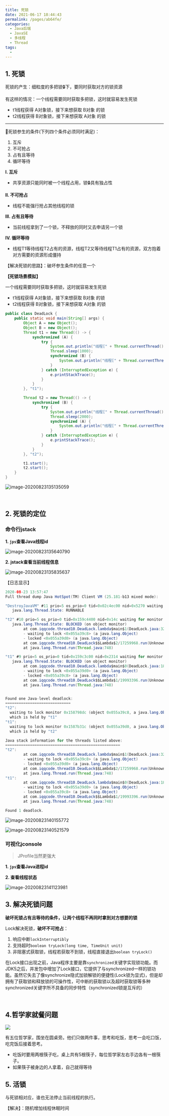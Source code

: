 ```yaml
---
title: 死锁
date: 2021-06-17 18:44:43
permalink: /pages/ab64fe/
categories:
  - Java后端
  - JavaSE
  - 多线程
  - Thread
tags:
  - 
---
```


## 1. 死锁

死锁的产生：细粒度的多把锁🔒下，要同时获取对方的锁资源

有这样的情况：一个线程需要同时获取多把锁，这时就容易发生死锁

- t1线程获得 A对象锁，接下来想获取 B对象 的锁
- t2线程获得 B对象锁，接下来想获取 A对象 的锁

<hr>

🔗死锁参生的条件(下列四个条件必须同时满足)：

1. 互斥
2. 不可抢占
3. 占有且等待
4. 循环等待

**I. 互斥**

- 共享资源只能同时被一个线程占用，锁🔒具有独占性

**II. 不可抢占**

- 线程不能强行抢占其他线程的锁

**III. 占有且等待**

- 当前线程拿到了一个锁，不释放的同时又去申请另一个锁

**IV. 循环等待**

- 线程T1等待线程T2占有的资源，线程T2又等待线程T1占有的资源，双方抱着对方需要的资源形成僵持

【解决死锁的思路】：破坏参生条件的任意一个

**【死锁场景模拟】**

一个线程需要同时获取多把锁，这时就容易发生死锁

- t1线程获得 A对象锁，接下来想获取 B对象 的锁
- t2线程获得 B对象锁，接下来想获取 A对象 的锁

```java
public class DeadLock {
    public static void main(String[] args) {
        Object A = new Object();
        Object B = new Object();
        Thread t1 = new Thread(() -> {
            synchronized (A) {
                try {
                    System.out.println("线程[" + Thread.currentThread().getName()+"] 已获取A对象的锁...");
                    Thread.sleep(1000);
                    synchronized (B) {
                        System.out.println("线程[" + Thread.currentThread().getName()+"] 想要获取B对象的锁...");
                    }
                } catch (InterruptedException e) {
                    e.printStackTrace();
                }
            }
        }, "t1");

        Thread t2 = new Thread(() -> {
            synchronized (B) {
                try {
                    System.out.println("线程[" + Thread.currentThread().getName()+"] 已获取B对象的锁...");
                    Thread.sleep(2000);
                    synchronized (A) {
                        System.out.println("线程[" + Thread.currentThread().getName()+"] 想要获取B对象的锁...");
                    }
                } catch (InterruptedException e) {
                    e.printStackTrace();
                }
            }
        }, "t2");

        t1.start();
        t2.start();
    }
}

```

![image-20200823135135059](https://iqqcode-blog.oss-cn-beijing.aliyuncs.com/img-2021-later/20210617213211.png)

<br>

## 2. 死锁的定位

### 命令行jstack

**1. `jps`查看Java线程id**

![image-20200823135640790](https://iqqcode-blog.oss-cn-beijing.aliyuncs.com/img-2021-later/20210617213215.png)

**2. jstack查看当前线程信息**

![image-20200823135835637](https://iqqcode-blog.oss-cn-beijing.aliyuncs.com/img-2021-later/20210617213219.png)

【日志显示】

```java
2020-08-23 13:57:47
Full thread dump Java HotSpot(TM) Client VM (25.181-b13 mixed mode):

"DestroyJavaVM" #11 prio=5 os_prio=0 tid=0x02c4ec00 nid=0x5270 waiting on condition [0x00000000]
   java.lang.Thread.State: RUNNABLE

"t2" #10 prio=5 os_prio=0 tid=0x159c4400 nid=0x14c waiting for monitor entry [0x1607f000]
   java.lang.Thread.State: BLOCKED (on object monitor)
        at com.iqqcode.thread10.DeadLock.lambda$main$1(DeadLock.java:32)
        - waiting to lock <0x055a39c8> (a java.lang.Object)
        - locked <0x055a39d0> (a java.lang.Object)
        at com.iqqcode.thread10.DeadLock$$Lambda$2/17259968.run(Unknown Source)
        at java.lang.Thread.run(Thread.java:748)

"t1" #9 prio=5 os_prio=0 tid=0x159c3c00 nid=0x2314 waiting for monitor entry [0x15fef000]
   java.lang.Thread.State: BLOCKED (on object monitor)
        at com.iqqcode.thread10.DeadLock.lambda$main$0(DeadLock.java:18)
        - waiting to lock <0x055a39d0> (a java.lang.Object)
        - locked <0x055a39c8> (a java.lang.Object)
        at com.iqqcode.thread10.DeadLock$$Lambda$1/19993396.run(Unknown Source)
        at java.lang.Thread.run(Thread.java:748)


Found one Java-level deadlock:
=============================
"t2":
  waiting to lock monitor 0x158798dc (object 0x055a39c8, a java.lang.Object),
  which is held by "t1"
"t1":
  waiting to lock monitor 0x1587b31c (object 0x055a39d0, a java.lang.Object),
  which is held by "t2"

Java stack information for the threads listed above:
===================================================
"t2":
        at com.iqqcode.thread10.DeadLock.lambda$main$1(DeadLock.java:32)
        - waiting to lock <0x055a39c8> (a java.lang.Object)
        - locked <0x055a39d0> (a java.lang.Object)
        at com.iqqcode.thread10.DeadLock$$Lambda$2/17259968.run(Unknown Source)
        at java.lang.Thread.run(Thread.java:748)
"t1":
        at com.iqqcode.thread10.DeadLock.lambda$main$0(DeadLock.java:18)
        - waiting to lock <0x055a39d0> (a java.lang.Object)
        - locked <0x055a39c8> (a java.lang.Object)
        at com.iqqcode.thread10.DeadLock$$Lambda$1/19993396.run(Unknown Source)
        at java.lang.Thread.run(Thread.java:748)

Found 1 deadlock.

```

![image-20200823140155772](https://iqqcode-blog.oss-cn-beijing.aliyuncs.com/img-2021-later/20210617213224.png)

![image-20200823140521579](https://iqqcode-blog.oss-cn-beijing.aliyuncs.com/img-2021-later/20210617213231.png)



### 可视化jconsole

> JProfile当然更强大

**1. `jps`查看Java进程id**

**2. 查看线程状态**

![image-20200823141123981](https://iqqcode-blog.oss-cn-beijing.aliyuncs.com/img-2021-later/20210617213236.png)



## 3. 解决死锁问题

**破坏死锁占有且等待的条件，让两个线程不再同时拿到对方想要的锁**

Lock解决死锁，**破坏不可抢占**：

1. 响应中断`lockInterruptibly`
2. 支持超时`boolean tryLock(long time, TimeUnit unit)`
3. 非阻塞式获取锁，线程若获取不到锁，线程直接退出`boolean tryLock()`

在Lock接口出现之前，Java程序主要是靠`synchronized`关键字实现锁功能。而JDK5之后，并发包中增加了Lock接口，它提供了与synchronized一样的锁功能。虽然它失去了像synchronize隐式加锁解锁的便捷性(Lock锁为显式)，但是却拥有了获取锁和释放锁的可操作性，可中断的获取锁以及超时获取锁等多种synchronized关键字所不具备的同步特性（synchronized锁是互斥的）

<br>

## 4.哲学家就餐问题

![](https://iqqcode-blog.oss-cn-beijing.aliyuncs.com/img-2021-later/20210617213249.png)

有五位哲学家，围坐在圆桌旁。他们只做两件事，思考和吃饭，思考一会吃口饭，吃完饭后接着思考。

- 吃饭时要用两根筷子吃，桌上共有5根筷子，每位哲学家左右手边各有一根筷子。
- 如果筷子被身边的人拿着，自己就得等待

## 5. 活锁

与死锁相对应，谁也无法停止当前线程的执行。

【解决】：随机增加线程休眠时间